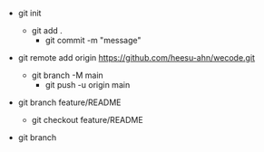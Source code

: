 * git init
    * git add .
        * git commit -m "message"

* git remote add origin https://github.com/heesu-ahn/wecode.git
    * git branch -M main
        * git push -u origin main

* git branch feature/README
    * git checkout feature/README

* git branch